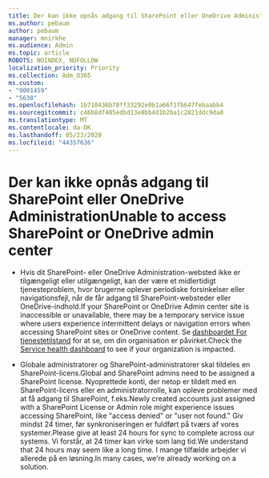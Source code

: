 ```yaml
---
title: Der kan ikke opnås adgang til SharePoint eller OneDrive Administration
ms.author: pebaum
author: pebaum
manager: mnirkhe
ms.audience: Admin
ms.topic: article
ROBOTS: NOINDEX, NOFOLLOW
localization_priority: Priority
ms.collection: Adm_O365
ms.custom:
- "9001459"
- "5638"
ms.openlocfilehash: 1b710436b78ff33292e0b1a66f1fb647febaabb4
ms.sourcegitcommit: c46b8df485edbd13e8bb4d1b2ba1c2821ddc9da0
ms.translationtype: MT
ms.contentlocale: da-DK
ms.lasthandoff: 05/23/2020
ms.locfileid: "44357636"
---
```

# <a name="unable-to-access-sharepoint-or-onedrive-admin-center"></a><span data-ttu-id="21796-102">Der kan ikke opnås adgang til SharePoint eller OneDrive Administration</span><span class="sxs-lookup"><span data-stu-id="21796-102">Unable to access SharePoint or OneDrive admin center</span></span>

- <span data-ttu-id="21796-103">Hvis dit SharePoint- eller OneDrive Administration-websted ikke er tilgængeligt eller utilgængeligt, kan der være et midlertidigt tjenesteproblem, hvor brugerne oplever periodiske forsinkelser eller navigationsfejl, når de får adgang til SharePoint-websteder eller OneDrive-indhold.</span><span class="sxs-lookup"><span data-stu-id="21796-103">If your SharePoint or OneDrive Admin center site is inaccessible or unavailable, there may be a temporary service issue where users experience intermittent delays or navigation errors when accessing SharePoint sites or OneDrive content.</span></span> <span data-ttu-id="21796-104">Se [dashboardet For tjenestetilstand](https://admin.microsoft.com/AdminPortal/Home#/servicehealth) for at se, om din organisation er påvirket.</span><span class="sxs-lookup"><span data-stu-id="21796-104">Check the [Service health dashboard](https://admin.microsoft.com/AdminPortal/Home#/servicehealth) to see if your organization is impacted.</span></span>

- <span data-ttu-id="21796-105">Globale administratorer og SharePoint-administratorer skal tildeles en SharePoint-licens.</span><span class="sxs-lookup"><span data-stu-id="21796-105">Global and SharePoint admins need to be assigned a SharePoint license.</span></span> <span data-ttu-id="21796-106">Nyoprettede konti, der netop er tildelt med en SharePoint-licens eller en administratorrolle, kan opleve problemer med at få adgang til SharePoint, f.eks.</span><span class="sxs-lookup"><span data-stu-id="21796-106">Newly created accounts just assigned with a SharePoint License or Admin role might experience issues accessing SharePoint, like "access denied" or "user not found."</span></span> <span data-ttu-id="21796-107">Giv mindst 24 timer, før synkroniseringen er fuldført på tværs af vores systemer.</span><span class="sxs-lookup"><span data-stu-id="21796-107">Please give at least 24 hours for sync to complete across our systems.</span></span> <span data-ttu-id="21796-108">Vi forstår, at 24 timer kan virke som lang tid.</span><span class="sxs-lookup"><span data-stu-id="21796-108">We understand that 24 hours may seem like a long time.</span></span> <span data-ttu-id="21796-109">I mange tilfælde arbejder vi allerede på en løsning.</span><span class="sxs-lookup"><span data-stu-id="21796-109">In many cases, we're already working on a solution.</span></span>
